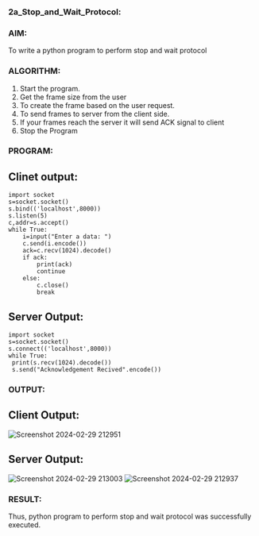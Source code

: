 ### 2a_Stop_and_Wait_Protocol:
### AIM:
To write a python program to perform stop and wait protocol
### ALGORITHM:
1. Start the program.
2. Get the frame size from the user
3. To create the frame based on the user request.
4. To send frames to server from the client side.
5. If your frames reach the server it will send ACK signal to client
6. Stop the Program
### PROGRAM:
## Clinet output:
```
import socket
s=socket.socket()
s.bind(('localhost',8000))
s.listen(5)
c,addr=s.accept()
while True:
    i=input("Enter a data: ")
    c.send(i.encode())
    ack=c.recv(1024).decode()
    if ack:
        print(ack)
        continue
    else:
        c.close()
        break
```
## Server Output:
```
import socket
s=socket.socket()
s.connect(('localhost',8000))
while True:
 print(s.recv(1024).decode())
 s.send("Acknowledgement Recived".encode())
```
### OUTPUT:
##  Client Output:
![Screenshot 2024-02-29 212951](https://github.com/DEVASANJAY002/2a_Stop_and_Wait_Protocol/assets/152069249/0258d43e-7a36-40ea-8b68-f66c38223c95)

## Server Output:
![Screenshot 2024-02-29 213003](https://github.com/DEVASANJAY002/2a_Stop_and_Wait_Protocol/assets/152069249/7c701867-4793-4789-8593-449794cbdb2e)
![Screenshot 2024-02-29 212937](https://github.com/DEVASANJAY002/2a_Stop_and_Wait_Protocol/assets/152069249/16a6df83-f005-425d-88b1-b7f90b2c3ab3)

### RESULT:
Thus, python program to perform stop and wait protocol was successfully executed.
